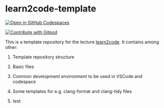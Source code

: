 # learn2code-template


[![Open in GitHub Codespaces](https://github.com/codespaces/badge.svg)](https://github.com/codespaces/new?hide_repo_select=true&ref=main&repo=559622217&machine=basicLinux32gb&location=WestEurope)

<a href="https://gitpod.io/#git@github.com:BenniWi/learn2code-template.git">
  <img
    src="https://img.shields.io/badge/Contribute%20with-Gitpod-908a85?logo=gitpod"
    alt="Contribute with Gitpod"
  />
</a>

This is a template repository for the lecture [learn2code](https://github.com/BenniWi/learn2code). It contains among other:
1. Template repository structure
2. Basic files
3. Common development environment to be used in VSCode and codespace
4. Some templates for e.g. clang-format and clang-tidy files

5. test

